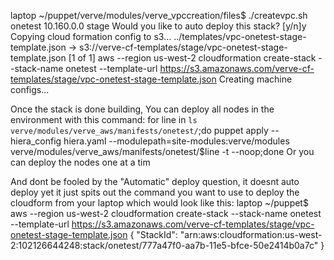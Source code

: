 laptop ~/puppet/verve/modules/verve_vpccreation/files$ ./createvpc.sh onetest 10.160.0.0 stage
Would you like to auto deploy this stack? [y/n]y
Copying cloud formation config to s3...
../templates/vpc-onetest-stage-template.json -> s3://verve-cf-templates/stage/vpc-onetest-stage-template.json  [1 of 1]
aws --region us-west-2 cloudformation create-stack --stack-name onetest --template-url https://s3.amazonaws.com/verve-cf-templates/stage/vpc-onetest-stage-template.json
Creating machine configs...

Once the stack is done building, You can deploy all nodes in the environment with this command:
for line in `ls verve/modules/verve_aws/manifests/onetest/`;do puppet apply --hiera_config hiera.yaml --modulepath=site-modules:verve/modules verve/modules/verve_aws/manifests/onetest/$line -t --noop;done
Or you can deploy the nodes one at a tim

And dont be fooled by the "Automatic" deploy question, it doesnt auto deploy yet it just spits out the command you want to use to deploy the cloudform from your laptop which would look like this:
laptop ~/puppet$ aws --region us-west-2 cloudformation create-stack --stack-name onetest --template-url https://s3.amazonaws.com/verve-cf-templates/stage/vpc-onetest-stage-template.json
{ "StackId": "arn:aws:cloudformation:us-west-2:102126644248:stack/onetest/777a47f0-aa7b-11e5-bfce-50e2414b0a7c" }
